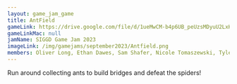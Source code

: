```yaml
---
layout: game_jam_game
title: AntField
gameLink: https://drive.google.com/file/d/1ueMwCM-b4p6UB_peUzsMDyuU2LxH6LYY/view?usp=drive_link
gameLinkMac: null
jamName: SIGGD Game Jam 2023
imageLink: /img/gamejams/september2023/Antfield.png
members: Oliver Long, Ethan Dawes, Sam Shafer, Nicole Tomaszewski, Tyler Hsieh, Sara Xiao
---
```

<!--Put description here:-->
Run around collecting ants to build bridges and defeat the spiders!